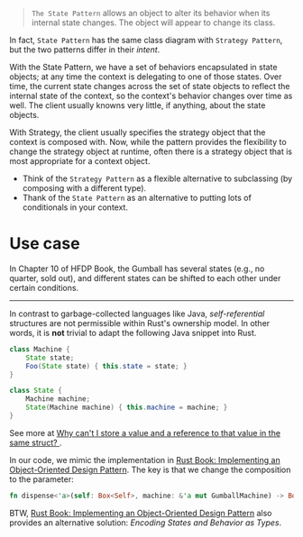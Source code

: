 > `The State Pattern` allows an object to alter its behavior when its internal state changes. The object will appear to change its class.

In fact, `State Pattern` has the same class diagram with `Strategy Pattern`, but the two patterns differ in their *intent*. 

With the State Pattern, we have a set of behaviors encapsulated in state objects; at any time the context is delegating to one of those states. Over time, the current state changes across the set of state objects to reflect the internal state of the context, so the context's behavior changes over time as well. The client usually knowns very little, if anything, about the state objects.

With Strategy, the client usually specifies the strategy object that the context is composed with. Now, while the pattern provides the flexibility to change the strategy object at runtime, often there is a strategy object that is most appropriate for a context object.

- Think of the `Strategy Pattern` as a flexible alternative to subclassing (by composing with a different type).
- Thank of the `State Pattern` as an alternative to putting lots of conditionals in your context.

# Use case
In Chapter 10 of HFDP Book, the Gumball has several states (e.g., no quarter, sold out), and different states can be shifted to each other under certain conditions.


---
In contrast to garbage-collected languages like Java, *self-referential* structures are not permissible within Rust's ownership model. In other words, it is **not** trivial to adapt the following Java snippet into Rust.

```java
class Machine {
    State state;
    Foo(State state) { this.state = state; }
}

class State {
    Machine machine;
    State(Machine machine) { this.machine = machine; }
}
```

See more at [Why can't I store a value and a reference to that value in the same struct?
](https://stackoverflow.com/questions/32300132). 

In our code, we mimic the implementation in [Rust Book: Implementing an Object-Oriented Design Pattern](https://doc.rust-lang.org/book/ch17-03-oo-design-patterns.html). The key is that we change the composition to the parameter:

```rust
fn dispense<'a>(self: Box<Self>, machine: &'a mut GumballMachine) -> Box<dyn State>;
```

BTW, [Rust Book: Implementing an Object-Oriented Design Pattern](https://doc.rust-lang.org/book/ch17-03-oo-design-patterns.html) also provides an alternative solution: *Encoding States and Behavior as Types*.